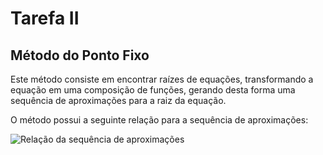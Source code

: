 # Tarefa II

## Método do Ponto Fixo

Este método consiste em encontrar raízes de equações, transformando a equação em uma composição de funções, gerando desta forma uma sequência de aproximações para a raiz da equação.

O método possui a seguinte relação para a sequência de aproximações:

![Relação da sequência de aproximações]()

## 

